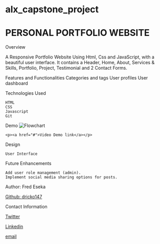# alx_capstone_project

<H1>PERSONAL PORTFOLIO WEBSITE</H1>
Overview

A Responsive Portfolio Website Using Html, Css and JavaScript, with a beautiful user interface. It contains a Header, Home, About, Services & Skills, Portfolio, Project, Testimonial and 2 Contact Forms.

Features and Functionalities
    Categories and tags
    User profiles
    User dashboard

Technologies Used

    HTML
    CSS
    Javascript
    Git

Demo
    <img src="workflow/flowchart.png" alt="Flowchart">

    <p><a href="#">Video Demo link</a></p>

Design

    User Interface

Future Enhancements

    Add user role management (admin).
    Implement social media sharing options for posts.

Author: Fred Eseka <p><a href="https://github.com/dricko147">Github: dricko147</a></p>

Contact Information 

<p><a href="https://twitter.com/fred_floss"> Twitter </a></p>

<p><a href="https://linkedin.com/fred_floss"> Linkedin </a></p>

<p><a href="fred.eseka@gmail.com"> email </a></p>